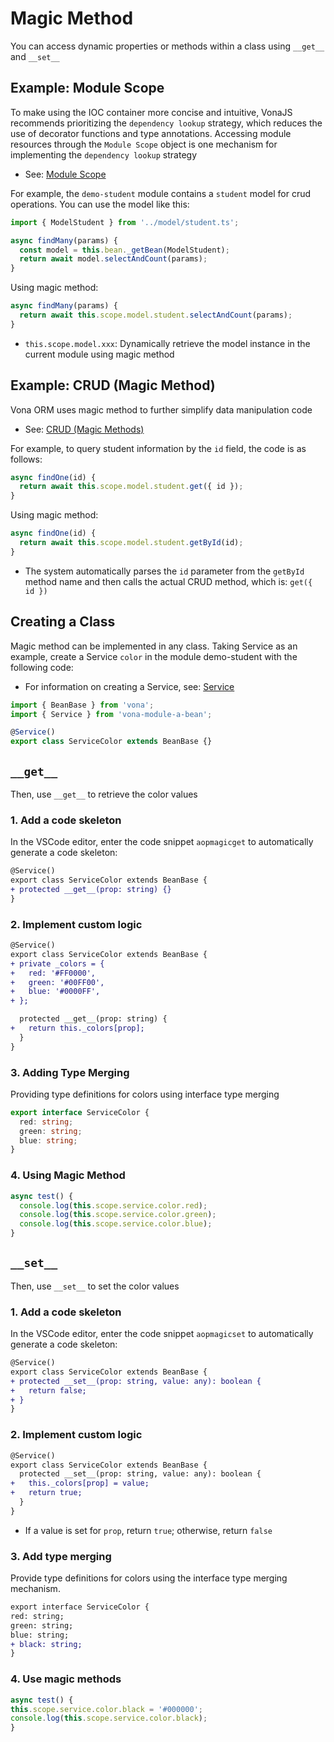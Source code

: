 # Magic Method

You can access dynamic properties or methods within a class using `__get__` and `__set__`

## Example: Module Scope

To make using the IOC container more concise and intuitive, VonaJS recommends prioritizing the `dependency lookup` strategy, which reduces the use of decorator functions and type annotations. Accessing module resources through the `Module Scope` object is one mechanism for implementing the `dependency lookup` strategy

- See: [Module Scope](../../essentials/scope/introduction.md)

For example, the `demo-student` module contains a `student` model for crud operations. You can use the model like this:

``` typescript
import { ModelStudent } from '../model/student.ts';

async findMany(params) {
  const model = this.bean._getBean(ModelStudent);
  return await model.selectAndCount(params);
}
```

Using magic method:

``` typescript
async findMany(params) {
  return await this.scope.model.student.selectAndCount(params);
}
```

- `this.scope.model.xxx`: Dynamically retrieve the model instance in the current module using magic method

## Example: CRUD (Magic Method)

Vona ORM uses magic method to further simplify data manipulation code

- See: [CRUD (Magic Methods)](../../techniques/orm/crud-magic.md)

For example, to query student information by the `id` field, the code is as follows:

``` typescript
async findOne(id) {
  return await this.scope.model.student.get({ id });
}
```

Using magic method:

``` typescript
async findOne(id) {
  return await this.scope.model.student.getById(id);
}
```

- The system automatically parses the `id` parameter from the `getById` method name and then calls the actual CRUD method, which is: `get({ id })`

## Creating a Class

Magic method can be implemented in any class. Taking Service as an example, create a Service `color` in the module demo-student with the following code:

- For information on creating a Service, see: [Service](../../essentials/api/service.md)

``` typescript
import { BeanBase } from 'vona';
import { Service } from 'vona-module-a-bean';

@Service()
export class ServiceColor extends BeanBase {}
```

## `__get__`

Then, use `__get__` to retrieve the color values

### 1. Add a code skeleton

In the VSCode editor, enter the code snippet `aopmagicget` to automatically generate a code skeleton:

``` diff
@Service()
export class ServiceColor extends BeanBase {
+ protected __get__(prop: string) {}
}
```

### 2. Implement custom logic

``` diff
@Service()
export class ServiceColor extends BeanBase {
+ private _colors = {
+   red: '#FF0000',
+   green: '#00FF00',
+   blue: '#0000FF',
+ };

  protected __get__(prop: string) {
+   return this._colors[prop];
  }
}
```

### 3. Adding Type Merging

Providing type definitions for colors using interface type merging

``` typescript
export interface ServiceColor {
  red: string;
  green: string;
  blue: string;
}
```

### 4. Using Magic Method

```typescript
async test() {
  console.log(this.scope.service.color.red);
  console.log(this.scope.service.color.green);
  console.log(this.scope.service.color.blue);
}
```

## `__set__`

Then, use `__set__` to set the color values

### 1. Add a code skeleton

In the VSCode editor, enter the code snippet `aopmagicset` to automatically generate a code skeleton:

``` diff
@Service()
export class ServiceColor extends BeanBase {
+ protected __set__(prop: string, value: any): boolean {
+   return false;
+ }
}
```

### 2. Implement custom logic

``` diff
@Service()
export class ServiceColor extends BeanBase {
  protected __set__(prop: string, value: any): boolean {
+   this._colors[prop] = value;
+   return true;
  }
}
```

- If a value is set for `prop`, return `true`; otherwise, return `false`

### 3. Add type merging

Provide type definitions for colors using the interface type merging mechanism.

``` diff
export interface ServiceColor { 
red: string; 
green: string; 
blue: string;
+ black: string;
}
```

### 4. Use magic methods

```typescript
async test() { 
this.scope.service.color.black = '#000000'; 
console.log(this.scope.service.color.black);
}
```
